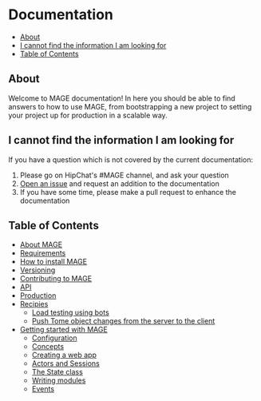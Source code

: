 Documentation
=============

- [About](#about)
- [I cannot find the information I am looking for](#i-cannot-find-the-information-i-am-looking-for)
- [Table of Contents](#table-of-contents)

About
-----

Welcome to MAGE documentation! In here you should be able to
find answers to how to use MAGE, from bootstrapping a new project
to setting your project up for production in a scalable way.

I cannot find the information I am looking for
----------------------------------------------

If you have a question which is not covered by the current
documentation:

1. Please go on HipChat's #MAGE channel, and ask your question
2. [Open an issue](https://github.com/Wizcorp/mage/issues/new) and request an addition to the documentation
3. If you have some time, please make a pull request to enhance the documentation

Table of Contents
-----------------

* [About MAGE](./AboutMage.md)
* [Requirements](./Requirements.md)
* [How to install MAGE](./Install.md)
* [Versioning](./Versioning.md)
* [Contributing to MAGE](./Contributing.md)
* [API](./Api.md)
* [Production](./Production.md)
* [Recipies](./recipies/Readme.md)
  * [Load testing using bots](./recipies/LoadTestingWithBots.md)
  * [Push Tome object changes from the server to the client](./recipies/PushTomeObjectChanges.md)
* [Getting started with MAGE](./walkthrough/Readme.md)
  * [Configuration](./walkthrough/Configuration.md)
  * [Concepts](./walkthrough/Concepts.md)
  * [Creating a web app](./walkthrough/WebApp.md)
  * [Actors and Sessions](./walkthrough/ActorsSessions.md)
  * [The State class](./walkthrough/State.md)
  * [Writing modules](./walkthrough/Modules.md)
  * [Events](./walkthrough/Events.md)
